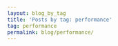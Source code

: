 ```yaml
---
layout: blog_by_tag
title: 'Posts by tag: performance'
tag: performance
permalink: blog/performance/
---
```

